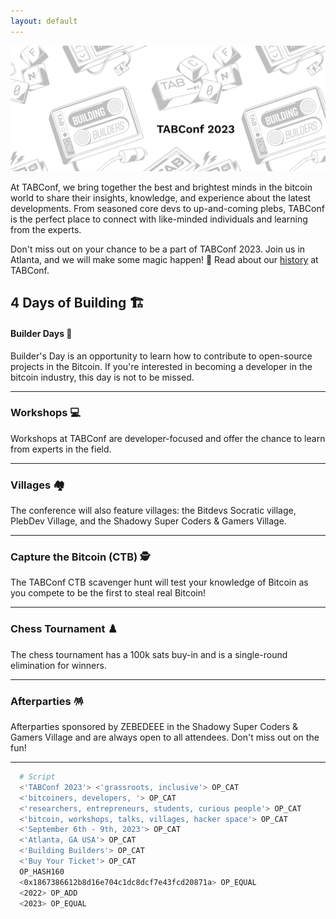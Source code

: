 ```yaml
---
layout: default
---
```


<a><img src="assets/img/hero.png"></a>

At TABConf, we bring together the best and brightest minds in the bitcoin world to share their insights, knowledge, and experience about the latest developments. From seasoned core devs to up-and-coming plebs, TABConf is the perfect place to connect with like-minded individuals and learning from the experts.

Don't miss out on your chance to be a part of TABConf 2023. Join us in Atlanta, and we will make some magic happen! 🤘
Read about our [history](./history.md) at TABConf. 

## 4 Days of Building 🏗️

#### Builder Days 🔨  
  
Builder's Day is an opportunity to learn how to contribute to open-source projects in the Bitcoin. If you're interested in becoming a developer in the bitcoin industry, this day is not to be missed.

*** 

### Workshops 💻

  Workshops at TABConf are developer-focused and offer the chance to learn from experts in the field.

*** 

### Villages 🏘️

  The conference will also feature villages: the Bitdevs Socratic village, PlebDev Village, and the Shadowy Super Coders & Gamers Village.

*** 

### Capture the Bitcoin (CTB) 🕵️

  The TABConf CTB scavenger hunt will test your knowledge of Bitcoin as you compete to be the first to steal real Bitcoin!

*** 

### Chess Tournament ♟️

  The chess tournament has a 100k sats buy-in and is a single-round elimination for winners.

*** 

### Afterparties 🪅

  Afterparties sponsored by ZEBEDEEE in the Shadowy Super Coders & Gamers Village and are always open to all attendees. Don't miss out on the fun!

*** 

```sh
  # Script
  <'TABConf 2023'> <'grassroots, inclusive'> OP_CAT
  <'bitcoiners, developers, '> OP_CAT
  <'researchers, entrepreneurs, students, curious people'> OP_CAT
  <'bitcoin, workshops, talks, villages, hacker space'> OP_CAT
  <'September 6th - 9th, 2023'> OP_CAT
  <'Atlanta, GA USA'> OP_CAT
  <'Building Builders'> OP_CAT
  <'Buy Your Ticket'> OP_CAT
  OP_HASH160
  <0x1867386612b8d16e704c1dc8dcf7e43fcd20871a> OP_EQUAL
  <2022> OP_ADD
  <2023> OP_EQUAL
```
